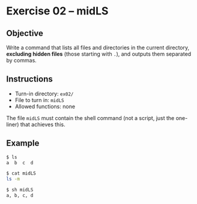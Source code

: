# Exercise 02 – midLS

## Objective
Write a command that lists all files and directories in the current directory, **excluding hidden files** (those starting with `.`), and outputs them separated by commas.

## Instructions
- Turn-in directory: `ex02/`
- File to turn in: `midLS`
- Allowed functions: none

The file `midLS` must contain the shell command (not a script, just the one-liner) that achieves this.

## Example
```bash
$ ls
a  b  c  d

$ cat midLS
ls -m

$ sh midLS
a, b, c, d